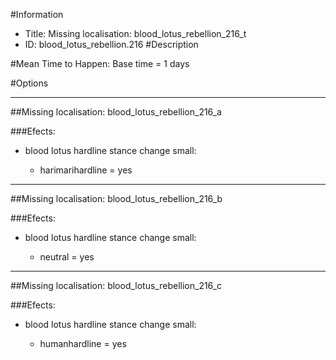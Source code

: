 #Information
 - Title: Missing localisation: blood_lotus_rebellion_216_t
 - ID: blood_lotus_rebellion.216
#Description

#Mean Time to Happen:
Base time = 1 days

#Options

___
##Missing localisation: blood_lotus_rebellion_216_a

###Efects:<ul><li>blood lotus hardline stance change small:</li><ul><li>harimarihardline = yes</li></ul></ul>

___
##Missing localisation: blood_lotus_rebellion_216_b

###Efects:<ul><li>blood lotus hardline stance change small:</li><ul><li>neutral = yes</li></ul></ul>

___
##Missing localisation: blood_lotus_rebellion_216_c

###Efects:<ul><li>blood lotus hardline stance change small:</li><ul><li>humanhardline = yes</li></ul></ul>
